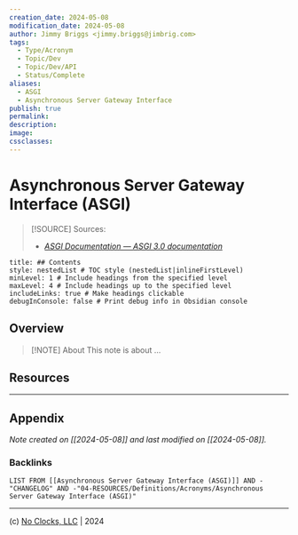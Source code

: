 ```yaml
---
creation_date: 2024-05-08
modification_date: 2024-05-08
author: Jimmy Briggs <jimmy.briggs@jimbrig.com>
tags:
  - Type/Acronym
  - Topic/Dev
  - Topic/Dev/API
  - Status/Complete
aliases:
  - ASGI
  - Asynchronous Server Gateway Interface
publish: true
permalink:
description:
image:
cssclasses:
---
```


# Asynchronous Server Gateway Interface (ASGI)

> [!SOURCE] Sources:
> - *[ASGI Documentation — ASGI 3.0 documentation](https://asgi.readthedocs.io/en/latest/)*

```table-of-contents
title: ## Contents 
style: nestedList # TOC style (nestedList|inlineFirstLevel)
minLevel: 1 # Include headings from the specified level
maxLevel: 4 # Include headings up to the specified level
includeLinks: true # Make headings clickable
debugInConsole: false # Print debug info in Obsidian console
```

## Overview

> [!NOTE] About
> This note is about ...

## Resources

***

## Appendix

*Note created on [[2024-05-08]] and last modified on [[2024-05-08]].*

### Backlinks

```dataview
LIST FROM [[Asynchronous Server Gateway Interface (ASGI)]] AND -"CHANGELOG" AND -"04-RESOURCES/Definitions/Acronyms/Asynchronous Server Gateway Interface (ASGI)"
```

***

(c) [No Clocks, LLC](https://github.com/noclocks) | 2024


